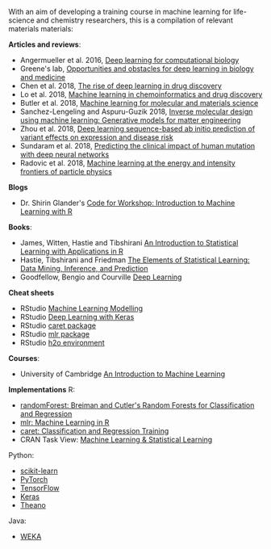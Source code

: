 With an aim of developing a training course in machine learning for life-science and chemistry researchers, this is a compilation of relevant materials materials:

**Articles and reviews**:
- Angermueller et al. 2016, [Deep learning for computational biology](https://onlinelibrary.wiley.com/doi/abs/10.15252/msb.20156651)
- Greene's lab, [Opportunities and obstacles for deep learning
in biology and medicine](https://github.com/greenelab/deep-review)
- Chen et al. 2018, [The rise of deep learning in drug discovery](https://www.sciencedirect.com/science/article/pii/S1359644617303598)
- Lo et al. 2018, [Machine learning in chemoinformatics and drug discovery](https://www.sciencedirect.com/science/article/pii/S1359644617304695)
- Butler et al. 2018, [Machine learning for molecular and materials science](https://www.nature.com/articles/s41586-018-0337-2)
- Sanchez-Lengeling and Aspuru-Guzik 2018, [Inverse molecular design using machine learning: Generative models for matter engineering](http://science.sciencemag.org/content/361/6400/360)
- Zhou et al. 2018, [Deep learning sequence-based ab initio prediction of variant effects on expression and disease risk](https://www.nature.com/articles/s41588-018-0160-6)
- Sundaram et al. 2018, [Predicting the clinical impact of human mutation with deep neural networks](https://www.nature.com/articles/s41588-018-0167-z)
- Radovic et al. 2018, [Machine learning at the energy and intensity frontiers of particle physics](https://www.nature.com/articles/s41586-018-0361-2?WT.ec_id=NATURE-20180802&utm_source=nature_etoc&utm_medium=email&utm_campaign=20180802&spMailingID=57109015&spUserID=OTU1NzAwOTIxMgS2&spJobID=1460244850&spReportId=MTQ2MDI0NDg1MAS2)

**Blogs**
- Dr. Shirin Glander's [Code for Workshop: Introduction to Machine Learning with R](https://www.r-bloggers.com/code-for-workshop-introduction-to-machine-learning-with-r/)

**Books**:
- James, Witten, Hastie and Tibshirani [An Introduction to Statistical Learning with Applications in R](http://www-bcf.usc.edu/~gareth/ISL/)
- Hastie, Tibshirani and Friedman [The Elements of Statistical Learning: Data Mining, Inference, and Prediction](https://web.stanford.edu/~hastie/ElemStatLearn/)
- Goodfellow, Bengio and Courville [Deep Learning](http://www.deeplearningbook.org/)

**Cheat sheets**
- RStudio [Machine Learning Modelling](https://github.com/rstudio/cheatsheets/raw/master/Machine%20Learning%20Modelling%20in%20R.pdf)
- RStudio [Deep Learning with Keras](https://github.com/rstudio/cheatsheets/raw/master/keras.pdf)
- RStudio [caret package](https://github.com/rstudio/cheatsheets/raw/master/caret.pdf)
- RStudio [mlr package](https://github.com/rstudio/cheatsheets/raw/master/mlr.pdf)
- RStudio [h2o environment](https://github.com/rstudio/cheatsheets/raw/master/h2o.pdf)

**Courses**:
- University of Cambridge [An Introduction to Machine Learning](https://github.com/bioinformatics-training/intro-machine-learning-2018)

**Implementations**
R:

- [randomForest: Breiman and Cutler's Random Forests for Classification and Regression](https://cran.r-project.org/web/packages/randomForest/index.html)
- [mlr: Machine Learning in R](https://cran.r-project.org/web/packages/mlr/index.html)
- [caret: Classification and Regression Training](https://cran.r-project.org/web/packages/caret/index.html)
- CRAN Task View: [Machine Learning & Statistical Learning](https://cran.r-project.org/web/views/MachineLearning.html)

Python:

- [scikit-learn](http://scikit-learn.org)
- [PyTorch](https://pytorch.org/)
- [TensorFlow](https://www.tensorflow.org/)
- [Keras](https://keras.io/)
- [Theano](http://deeplearning.net/software/theano/)

Java:

- [WEKA](https://www.cs.waikato.ac.nz/~ml/weka/)
